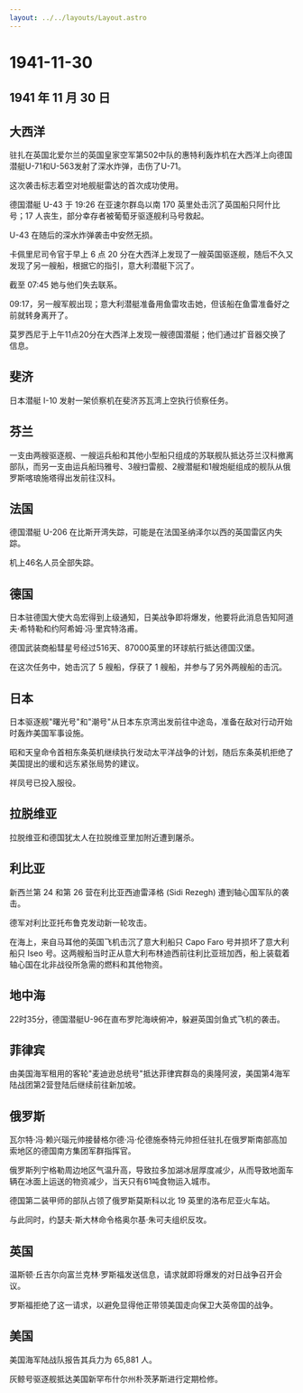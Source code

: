```yaml
---
layout: ../../layouts/Layout.astro
---
```


# 1941-11-30

## 1941 年 11 月 30 日

## 大西洋

驻扎在英国北爱尔兰的英国皇家空军第502中队的惠特利轰炸机在大西洋上向德国潜艇U-71和U-563发射了深水炸弹，击伤了U-71。

这次袭击标志着空对地舰艇雷达的首次成功使用。

德国潜艇 U-43 于 19:26 在亚速尔群岛以南 170
英里处击沉了英国船只阿什比号；17
人丧生，部分幸存者被葡萄牙驱逐舰利马号救起。

U-43 在随后的深水炸弹袭击中安然无损。

卡佩里尼司令官于早上 6 点 20
分在大西洋上发现了一艘英国驱逐舰，随后不久又发现了另一艘船，根据它的指引，意大利潜艇下沉了。

截至 07:45 她与他们失去联系。

09:17，另一艘军舰出现；意大利潜艇准备用鱼雷攻击她，但该船在鱼雷准备好之前就转身离开了。

莫罗西尼于上午11点20分在大西洋上发现一艘德国潜艇；他们通过扩音器交换了信息。

## 斐济

日本潜艇 I-10 发射一架侦察机在斐济苏瓦湾上空执行侦察任务。

## 芬兰

一支由两艘驱逐舰、一艘运兵船和其他小型船只组成的苏联舰队抵达芬兰汉科撤离部队，而另一支由运兵船玛雅号、3艘扫雷舰、2艘潜艇和1艘炮艇组成的舰队从俄罗斯喀琅施塔得出发前往汉科。

## 法国

德国潜艇 U-206
在比斯开湾失踪，可能是在法国圣纳泽尔以西的英国雷区内失踪。

机上46名人员全部失踪。

## 德国

日本驻德国大使大岛宏得到上级通知，日美战争即将爆发，他要将此消息告知阿道夫·希特勒和约阿希姆·冯·里宾特洛甫。

德国武装商船彗星号经过516天、87000英里的环球航行抵达德国汉堡。

在这次任务中，她击沉了 5 艘船，俘获了 1 艘船，并参与了另外两艘船的击沉。

## 日本

日本驱逐舰"曙光号"和"潮号"从日本东京湾出发前往中途岛，准备在敌对行动开始时轰炸美国军事设施。

昭和天皇命令首相东条英机继续执行发动太平洋战争的计划，随后东条英机拒绝了美国提出的缓和远东紧张局势的建议。

祥凤号已投入服役。

## 拉脱维亚

拉脱维亚和德国犹太人在拉脱维亚里加附近遭到屠杀。

## 利比亚

新西兰第 24 和第 26 营在利比亚西迪雷泽格 (Sidi Rezegh)
遭到轴心国军队的袭击。

德军对利比亚托布鲁克发动新一轮攻击。

在海上，来自马耳他的英国飞机击沉了意大利船只 Capo Faro
号并损坏了意大利船只 Iseo
号。这两艘船当时正从意大利布林迪西前往利比亚班加西，船上装载着轴心国在北非战役所急需的燃料和其他物资。

## 地中海

22时35分，德国潜艇U-96在直布罗陀海峡俯冲，躲避英国剑鱼式飞机的袭击。

## 菲律宾

由美国海军租用的客轮"麦迪逊总统号"抵达菲律宾群岛的奥隆阿波，美国第4海军陆战团第2营登陆后继续前往新加坡。

## 俄罗斯

瓦尔特·冯·赖兴瑙元帅接替格尔德·冯·伦德施泰特元帅担任驻扎在俄罗斯南部高加索地区的德国南方集团军群指挥官。

俄罗斯列宁格勒周边地区气温升高，导致拉多加湖冰层厚度减少，从而导致地面车辆在冰面上运送的物资减少，当天只有61吨食物运入城市。

德国第二装甲师的部队占领了俄罗斯莫斯科以北 19 英里的洛布尼亚火车站。

与此同时，约瑟夫·斯大林命令格奥尔基·朱可夫组织反攻。

## 英国

温斯顿·丘吉尔向富兰克林·罗斯福发送信息，请求就即将爆发的对日战争召开会议。

罗斯福拒绝了这一请求，以避免显得他正带领美国走向保卫大英帝国的战争。

## 美国

美国海军陆战队报告其兵力为 65,881 人。

灰鲸号驱逐舰抵达美国新罕布什尔州朴茨茅斯进行定期检修。